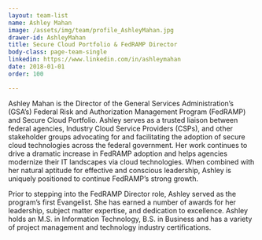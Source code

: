 ```yaml
---
layout: team-list
name: Ashley Mahan
image: /assets/img/team/profile_AshleyMahan.jpg
drawer-id: AshleyMahan
title: Secure Cloud Portfolio & FedRAMP Director 
body-class: page-team-single
linkedin: https://www.linkedin.com/in/ashleymahan
date: 2018-01-01
order: 100

---
```

Ashley Mahan is the Director of the General Services Administration’s (GSA’s) Federal Risk and Authorization Management Program (FedRAMP) and Secure Cloud Portfolio. Ashley serves as a trusted liaison between federal agencies, Industry Cloud Service Providers (CSPs), and other stakeholder groups advocating for and facilitating the adoption of secure cloud technologies across the federal government. Her work continues to drive a dramatic increase in FedRAMP adoption and helps agencies modernize their IT landscapes via cloud technologies. When combined with her natural aptitude for effective and conscious leadership, Ashley is uniquely positioned to continue FedRAMP’s strong growth.

Prior to stepping into the FedRAMP Director role, Ashley served as the program’s first Evangelist. She has earned a number of awards for her leadership, subject matter expertise, and dedication to excellence. Ashley holds an M.S. in Information Technology, B.S. in Business and has a variety of project management and technology industry certifications.

